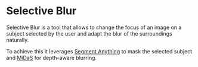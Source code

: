 # Selective Blur

Selective Blur is a tool that allows to change the focus of an image on a subject 
selected by the user and adapt the blur of the surroundings naturally. 

To achieve this it 
leverages [Segment Anything](https://ai.meta.com/sam2>) to mask the selected subject and 
[MiDaS](https://github.com/isl-org/MiDaS>) for depth-aware blurring.